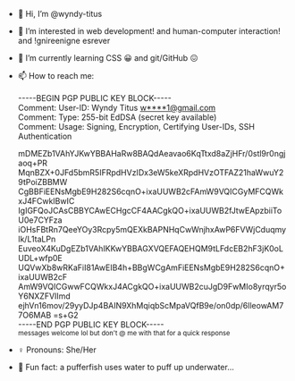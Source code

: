 - 👋 Hi, I’m @wyndy-titus
- 👀 I’m interested in web development! and	human-computer interaction! and <span>&#8238;reverse engineering</span>!
- 🌱 I’m currently learning CSS &#128512; and git/GitHub &#128534;
- 📫 How to reach me:<br><br> 
\-----BEGIN PGP PUBLIC KEY BLOCK-----<br>
Comment: User-ID:	Wyndy Titus <w****1@gmail.com>  
Comment: Type:	255-bit EdDSA (secret key available)  
Comment: Usage:	Signing, Encryption, Certifying User-IDs, SSH Authentication  

    mDMEZb1VAhYJKwYBBAHaRw8BAQdAeavao6KqTtxd8aZjHFr/0stl9r0ngjaoq+PR
    MqnBZX+0JFd5bmR5IFRpdHVzIDx3eW5keXRpdHVzOTFAZ21haWwuY29tPoiZBBMW
    CgBBFiEENsMgbE9H282S6cqnO+ixaUUWB2cFAmW9VQICGyMFCQWkxJ4FCwkIBwIC
    IgIGFQoJCAsCBBYCAwECHgcCF4AACgkQO+ixaUUWB2fJtwEApzbiiToU0e7CYFza
    iOHsFBtRn7QeeYOy3Rcpy5mQEXkBAPNHqCwWnjhxAwP6FVWjCduqmylk/L1taLPn
    EuveoX4KuDgEZb1VAhIKKwYBBAGXVQEFAQEHQM9tLFdcEB2hF3jK0oLUDL+wfp0E
    UQVwXb8wRKaFiI81AwEIB4h+BBgWCgAmFiEENsMgbE9H282S6cqnO+ixaUUWB2cF
    AmW9VQICGwwFCQWkxJ4ACgkQO+ixaUUWB2cuJgD9FwMIo8yrqyr5oY6NXZFVIImd
    ejhVn16mov/29yyDJp4BAIN9XhMqiqbScMpaVQfB9e/on0dp/6lleowAM77O6MAB
    =s+G2
    <br>-----END PGP PUBLIC KEY BLOCK-----<br><sub>messages welcome lol but don't @ me with that for a quick response</sub>
- &#9792; Pronouns: She/Her
- 🐡 Fun fact: a pufferfish uses water to puff up underwater...

<!---
wyndy-titus/wyndy-titus is a ✨ special ✨ repository because its `README.md` (this file) appears on your GitHub profile.
You can click the Preview link to take a look at your changes.
--->
